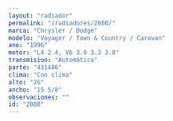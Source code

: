 ```yaml
---
layout: "radiador"
permalink: "/radiadores/2088/"
marca: "Chrysler / Dodge"
modelo: "Voyager / Town & Country / Caravan"
ano: "1996"
motor: "L4 2.4, V6 3.0 3.3 3.8"
transmision: "Automática"
parte: "431406"
clima: "Con clima"
alto: "26"
ancho: "15 5/8"
observaciones: ""
id: "2088"
---
```


